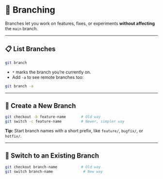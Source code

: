 # 🌿 Branching
Branches let you work on features, fixes, or experiments **without affecting** the `main` branch.

---

## 📋 List Branches

```bash
git branch
```

* `*` marks the branch you’re currently on.
* Add `-a` to see remote branches too:

```bash
git branch -a
```

---

## 🌱 Create a New Branch

```bash
git checkout -b feature-name       # Old way
git switch -c feature-name         # Newer, simpler way
```

**Tip:** Start branch names with a short prefix, like `feature/`, `bugfix/`, or `hotfix/`.

---

## 🔄 Switch to an Existing Branch

```bash
git checkout branch-name           # Old way
git switch branch-name              # New way
```